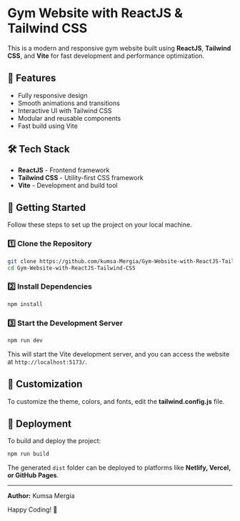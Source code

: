 # Gym Website with ReactJS & Tailwind CSS

This is a modern and responsive gym website built using **ReactJS**, **Tailwind CSS**, and **Vite** for fast development and performance optimization.

## 🚀 Features
- Fully responsive design
- Smooth animations and transitions
- Interactive UI with Tailwind CSS
- Modular and reusable components
- Fast build using Vite

## 🛠 Tech Stack
- **ReactJS** - Frontend framework
- **Tailwind CSS** - Utility-first CSS framework
- **Vite** - Development and build tool

## 📌 Getting Started
Follow these steps to set up the project on your local machine.

### 1️⃣ Clone the Repository
```bash
git clone https://github.com/kumsa-Mergia/Gym-Website-with-ReactJS-Tailwind-CSS.git
cd Gym-Website-with-ReactJS-Tailwind-CSS
```

### 2️⃣ Install Dependencies
```bash
npm install
```

### 3️⃣ Start the Development Server
```bash
npm run dev
```
This will start the Vite development server, and you can access the website at `http://localhost:5173/`.



## 🎨 Customization
To customize the theme, colors, and fonts, edit the **tailwind.config.js** file.

## 🔗 Deployment
To build and deploy the project:
```bash
npm run build
```
The generated `dist` folder can be deployed to platforms like **Netlify, Vercel, or GitHub Pages**.



---
**Author:** Kumsa Mergia

Happy Coding! 🎉

